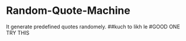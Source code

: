 # Random-Quote-Machine
It generate predefined quotes randomely.
##kuch to likh le 
#GOOD ONE TRY THIS
